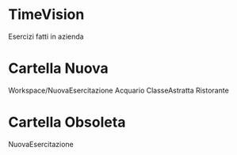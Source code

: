 # TimeVision
Esercizi fatti in azienda

# Cartella Nuova

Workspace/NuovaEsercitazione
Acquario
ClasseAstratta
Ristorante

# Cartella Obsoleta

NuovaEsercitazione
